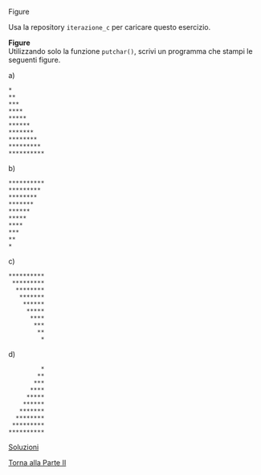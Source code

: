 Figure

Usa la repository `iterazione_c` per caricare questo esercizio.

**Figure**<br>
Utilizzando solo la funzione `putchar()`, scrivi un programma che stampi
le seguenti figure.

a)
```
*
**
***
****
*****
******
*******
********
*********
**********
```

b)
```
**********
*********
********
*******
******
*****
****
***
**
*
```

c)
```
**********
 *********
  ********
   *******
    ******
     *****
      ****
       ***
        **
         *
```

d)
```
         *
        **
       ***
      ****
     *****
    ******
   *******
  ********
 *********
**********
```

<a href="https://github.com/FabioZTessitore/laboratorio/tree/master/esercizi/part-ii/for">Soluzioni</a>

<a href="/activities/2">Torna alla Parte II</a>
